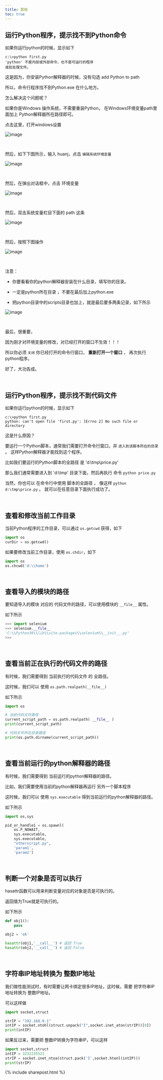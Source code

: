 ```yaml
---
title: 其他
toc: true
---
```


## 运行Python程序，提示找不到Python命令

如果你运行python的时候，显示如下

```
c:\>python first.py
'python' 不是内部或外部命令，也不是可运行的程序
或批处理文件。
```

这是因为，你安装Python解释器的时候，没有勾选 add Python to path


所以，命令行程序找不到Python.exe 在什么地方。

怎么解决这个问题呢？

如果你是Windows 操作系统，不需要重装Python， 在Windows环境变量path里面加上 Python解释器所在路径即可。


点击这里，打开windows设置

![image](https://user-images.githubusercontent.com/36257654/56074007-e739ef00-5ddd-11e9-961a-1ac5c0aaf6e8.png)

<br>

然后，如下下图所示，输入 huanj，点击  ```编辑系统环境变量``` 

![image](https://user-images.githubusercontent.com/36257654/56074016-0cc6f880-5dde-11e9-9e15-bd09e3f15d61.png)


<br>

然后，在弹出对话框中，点击 环境变量

![image](https://user-images.githubusercontent.com/36257654/56074033-3f70f100-5dde-11e9-86cc-16df019eb881.png)


<br>

然后，双击系统变量栏目下面的 path 这条

![image](https://user-images.githubusercontent.com/36257654/56074037-62030a00-5dde-11e9-8d41-4064ada88ada.png)


<br>

然后，按照下图操作


![image](https://user-images.githubusercontent.com/36257654/56074076-e6558d00-5dde-11e9-91b2-667c0b879a6e.png)

<br>

注意：

- 你要看看你的python解释器安装在什么目录，填写你的目录。

- 一定是python所在目录 ，不要在最后加上python.exe

- 把python目录中的scripts目录也加上，就是最后要多两条记录，如下所示


![image](https://user-images.githubusercontent.com/36257654/56074096-3d5b6200-5ddf-11e9-8793-eb341e19650e.png)


<br>

最后，很重要，


因为刚才对环境变量的修改，对已经打开的窗口不生效！！！

所以你必须 ```关闭``` 你已经打开的命令行窗口， **重新打开一个窗口** ， 再次执行python程序。

好了，大功告成。 

<br>

## 运行Python程序，提示找不到代码文件


如果你运行python的时候，显示如下

```
c:\>python first.py
python: can't open file 'first.py': [Errno 2] No such file or directory
```

这是什么原因？

要运行一个Python脚本，通常我们需要打开命令行窗口，并 ```进入到该脚本所在的目录``` 。 这样Python解释器才能找到这个程序。

比如我们要运行的Python脚本的全路径 是 'd:\tmp\price.py'

那么我们通常需要进入到 'd:\tmp' 目录下面，然后再执行 命令  ```python price.py```

当然，你也可以 在命令行中使用 脚本的全路径 ， 像这样  ```python d:\tmp\price.py``` 。 就可以在任意目录下面执行成功了。




<br>

## 查看和修改当前工作目录

当前Python程序的工作目录，可以通过 ```os.getcwd``` 获得，如下

```py
import os
curDir = os.getcwd()
```

如果要修改当前工作目录，使用 ```os.chdir```，如下

```py
import os
os.chcwd('d:\\home')
```


<br>

## 查看导入的模块的路径

要知道导入的模块 对应的 代码文件的路径，可以使用模块的 ```__file__``` 属性。

如下所示

```py
>>> import selenium
>>> selenium.__file__
'C:\\Python36\\lib\\site-packages\\selenium\\__init__.py'
>>>
```


<br>

## 查看当前正在执行的代码文件的路径

有时候，我们需要得到 当前执行的代码文件 的 全路径。

这时候，我们可以 使用  ```os.path.realpath(__file__)``` 

如下所示 

```py
import os

# 当前代码文件路径
current_script_path = os.path.realpath( __file__ )
print(current_script_path)

# 代码文件所在目录路径
print(os.path.dirname(current_script_path))
```


<br>

## 查看当前运行的python解释器的路径

有时候，我们需要得到 当前运行的python解释器的路径。

比如，我们需要使用当前的python解释器再运行 另外一个脚本程序

这时候，我们可以 使用  ```sys.executable``` 得到当前运行的python解释器的路径。

如下所示 

```py
import os,sys

pid_or_handle1 = os.spawnl(
    os.P_NOWAIT,
    sys.executable,
    sys.executable, 
    "otherscript.py", 
    'param1',
    'param2')
```

<br>

## 判断一个对象是否可以执行

hasattr函数可以用来判断变量对应的对象是否是可执行的。

返回值为True就是可执行的。

如下所示

```py
def obj1():
    pass

obj2 = 'ok'

hasattr(obj1,'__call__') # 返回 True
hasattr(obj2,'__call__') # 返回 False

```


<br>

## 字符串IP地址转换为 整数IP地址

我们做性能测试时，有时需要让网卡绑定很多IP地址，这时候，需要 把字符串IP地址转换为 整数IP地址。

可以这样做

```py
import socket,struct

strIP = "192.168.0.1"
intIP = socket.ntohl(struct.unpack("I",socket.inet_aton(strIP))[0])
print(intIP)
```

如果反过来，需要把 整数IP转换为字符串IP，可以这样

```py
import socket,struct
intIP = 3232235521
strIP = socket.inet_ntoa(struct.pack('I',socket.htonl(intIP))) 
print(strIP)
```

{% include sharepost.html %}